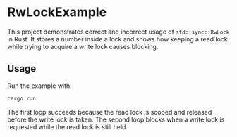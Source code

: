 # RwLockExample

This project demonstrates correct and incorrect usage of `std::sync::RwLock` in Rust. It stores a number inside a lock and shows how keeping a read lock while trying to acquire a write lock causes blocking.

## Usage

Run the example with:

```bash
cargo run
```

The first loop succeeds because the read lock is scoped and released before the write lock is taken. The second loop blocks when a write lock is requested while the read lock is still held.
